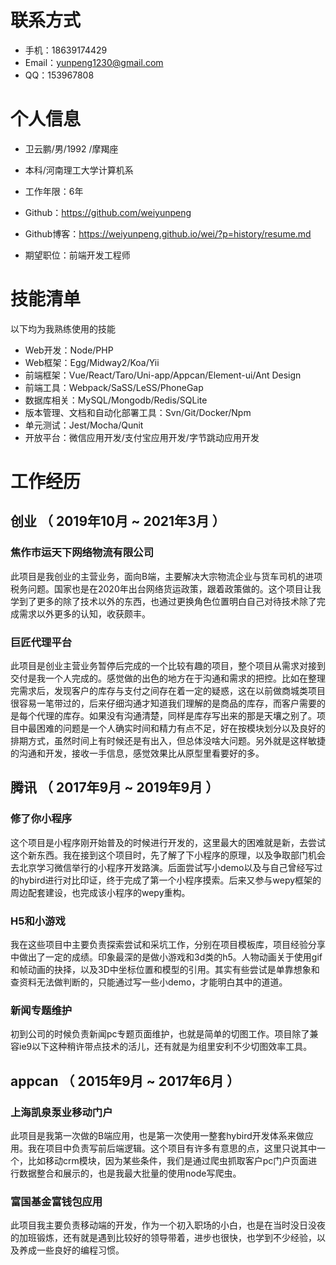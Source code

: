 
# 联系方式

- 手机：18639174429
- Email：yunpeng1230@gmail.com
- QQ：153967808


# 个人信息

 - 卫云鹏/男/1992 /摩羯座
 - 本科/河南理工大学计算机系 
 - 工作年限：6年
 - Github：https://github.com/weiyunpeng
 - Github博客：https://weiyunpeng.github.io/wei/?p=history/resume.md

 - 期望职位：前端开发工程师
 
    
    
# 技能清单
以下均为我熟练使用的技能

- Web开发：Node/PHP
- Web框架：Egg/Midway2/Koa/Yii
- 前端框架：Vue/React/Taro/Uni-app/Appcan/Element-ui/Ant Design
- 前端工具：Webpack/SaSS/LeSS/PhoneGap
- 数据库相关：MySQL/Mongodb/Redis/SQLite
- 版本管理、文档和自动化部署工具：Svn/Git/Docker/Npm
- 单元测试：Jest/Mocha/Qunit
- 开放平台：微信应用开发/支付宝应用开发/字节跳动应用开发


# 工作经历

## 创业 （ 2019年10月 ~ 2021年3月 ）

### 焦作市运天下网络物流有限公司
此项目是我创业的主营业务，面向B端，主要解决大宗物流企业与货车司机的进项税务问题。国家也是在2020年出台网络货运政策，跟着政策做的。这个项目让我学到了更多的除了技术以外的东西，也通过更换角色位置明白自己对待技术除了完成需求以外更多的认知，收获颇丰。

### 巨匠代理平台
此项目是创业主营业务暂停后完成的一个比较有趣的项目，整个项目从需求对接到交付是我一个人完成的。感觉做的出色的地方在于沟通和需求的把控。比如在整理完需求后，发现客户的库存与支付之间存在着一定的疑惑，这在以前做商城类项目很容易一笔带过的，后来仔细沟通才知道我们理解的是商品的库存，而客户需要的是每个代理的库存。如果没有沟通清楚，同样是库存写出来的那是天壤之别了。项目中最困难的问题是一个人确实时间和精力有点不足，好在按模块划分以及良好的排期方式，虽然时间上有时候还是有出入，但总体没啥大问题。另外就是这样敏捷的沟通和开发，接收一手信息，感觉效果比从原型里看要好的多。


  
## 腾讯 （ 2017年9月 ~ 2019年9月 ）

### 修了你小程序 
这个项目是小程序刚开始普及的时候进行开发的，这里最大的困难就是新，去尝试这个新东西。我在接到这个项目时，先了解了下小程序的原理，以及争取部门机会去北京学习微信举行的小程序开发路演。后面尝试写小demo以及与自己曾经写过的hybird进行对比印证，终于完成了第一个小程序摸索。后来又参与wepy框架的周边配套建设，也完成该小程序的wepy重构。


### H5和小游戏 
我在这些项目中主要负责探索尝试和采坑工作，分别在项目模板库，项目经验分享中做出了一定的成绩。印象最深的是做小游戏和3d类的h5。人物动画关于使用gif和帧动画的抉择，以及3D中坐标位置和模型的引用。其实有些尝试是单靠想象和查资料无法做判断的，只能通过写一些小demo，才能明白其中的道道。


### 新闻专题维护

初到公司的时候负责新闻pc专题页面维护，也就是简单的切图工作。项目除了兼容ie9以下这种稍许带点技术的活儿，还有就是为组里安利不少切图效率工具。


## appcan （ 2015年9月 ~ 2017年6月 ）

### 上海凯泉泵业移动门户
此项目是我第一次做的B端应用，也是第一次使用一整套hybird开发体系来做应用。我在项目中负责写前后端逻辑。这个项目有许多有意思的点，这里只说其中一个，比如移动crm模块，因为某些条件，我们是通过爬虫抓取客户pc门户页面进行数据整合和展示的，也是我最大批量的使用node写爬虫。

### 富国基金富钱包应用
此项目我主要负责移动端的开发，作为一个初入职场的小白，也是在当时没日没夜的加班锻炼，还有就是遇到比较好的领导带着，进步也很快，也学到不少经验，以及养成一些良好的编程习惯。
      